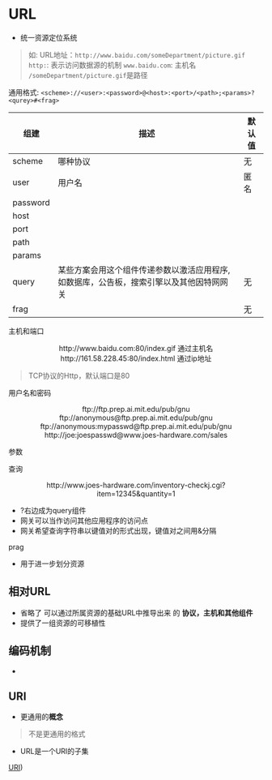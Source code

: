 # URL

- 统一资源定位系统

> 如: URL地址：`http://www.baidu.com/someDepartment/picture.gif`
> `http:`: 表示访问数据源的机制
> `www.baidu.com`: 主机名
> `/someDepartment/picture.gif`是路径

通用格式: `<scheme>://<user>:<password>@<host>:<port>/<path>;<params>?<qurey>#<frag>`

|组建|描述|默认值|
|--|--|--|
|scheme|哪种协议|无|
|user|用户名|匿名|
|password|||
|host|||
|port|||
|path|||
|params|||
|query|某些方案会用这个组件传递参数以激活应用程序, 如数据库，公告板，搜索引擎以及其他因特网网关|无|
|frag||无|

主机和端口

<center>
http://www.baidu.com:80/index.gif 通过主机名<br>
http://161.58.228.45:80/index.html 通过ip地址
</center>

> TCP协议的Http，默认端口是80

用户名和密码

<center>
ftp://ftp.prep.ai.mit.edu/pub/gnu<br>
ftp://anonymous@ftp.prep.ai.mit.edu/pub/gnu<br>
ftp://anonymous:mypasswd@ftp.prep.ai.mit.edu/pub/gnu<br>
http://joe:joespasswd@www.joes-hardware.com/sales
</center>

参数

查询

<center>
http://www.joes-hardware.com/inventory-checkj.cgi?item=12345&quantity=1
</center>

- ?右边成为query组件
- 网关可以当作访问其他应用程序的访问点
- 网关希望查询字符串以键值对的形式出现，键值对之间用&分隔

prag

- 用于进一步划分资源

## 相对URL

- 省略了 可以通过所属资源的基础URL中推导出来 的 **协议，主机和其他组件**
- 提供了一组资源的可移植性

## 编码机制

- 

## URI

- 更通用的**概念**

> 不是更通用的格式

- URL是一个URI的子集

[URI](Network_URI.md))


